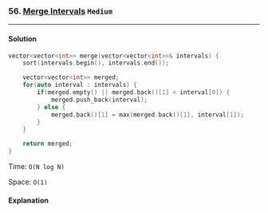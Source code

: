 ### 56. [Merge Intervals](https://leetcode.com/problems/merge-intervals/) `Medium`

---

#### Solution

```cpp
vector<vector<int>> merge(vector<vector<int>>& intervals) {
    sort(intervals.begin(), intervals.end());

    vector<vector<int>> merged;
    for(auto interval : intervals) {
        if(merged.empty() || merged.back()[1] < interval[0]) {
            merged.push_back(interval);
        } else {
            merged.back()[1] = max(merged.back()[1], interval[1]);
        }
    }

    return merged;
}
```

Time: `O(N log N)`

Space: `O(1)`

#### Explanation
